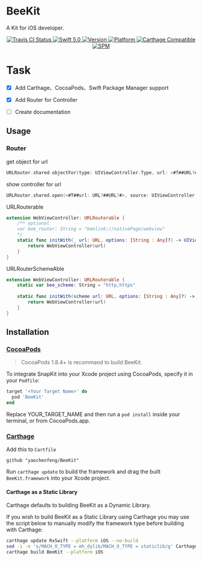 # BeeKit

A Kit for iOS developer.

<p align="center">
   <a href="https://travis-ci.org/yaochenfeng/BeeKit">
      <img src="https://travis-ci.org/yaochenfeng/BeeKit.svg" alt="Travis CI Status">
   </a>
   <a href="https://developer.apple.com/swift/">
      <img src="https://img.shields.io/badge/Swift-5.0-orange.svg?style=flat" alt="Swift 5.0">
   </a>
   <a href="https://cocoapods.org/pods/BeeKit">
      <img src="https://img.shields.io/cocoapods/v/BeeKit.svg?style=flat" alt="Version">
   </a>
   <a href="https://cocoapods.org/pods/BeeKit">
      <img src="https://img.shields.io/cocoapods/p/BeeKit.svg?style=flat" alt="Platform">
   </a>
   <a href="https://github.com/Carthage/Carthage">
      <img src="https://img.shields.io/badge/Carthage-compatible-4BC51D.svg?style=flat" alt="Carthage Compatible">
   </a>
   <a href="https://github.com/apple/swift-package-manager">
      <img src="https://img.shields.io/badge/Swift%20Package%20Manager-compatible-brightgreen.svg" alt="SPM">
   </a>
</p>

Task
====

- [x] Add Carthage、CocoaPods、Swift Package Manager support
- [x] Add Router for Controller
- [ ] Create documentation


## Usage
### Router
get object for url
```swift
URLRouter.shared.objectFor(type: UIViewController.Type, url: <#T##URL?#>)
```
show controller for url
```swift
URLRouter.shared.open(<#T##url: URL?##URL?#>, source: UIViewController.bee.topVisibleViewController(), options: <#T##[String : Any]?#>)
```

URLRouterable
```swift
extension WebViewController: URLRouterable {
    /** optional
    var bee_router: String = "beelink://nativePage/webview"
    */
    static func initWith(_ url: URL, options: [String : Any]?) -> UIViewController? {
        return WebViewController(url)
    }
}
```

URLRouterSchemeAble
```swift
extension WebViewController: URLRouterable {
    static var bee_scheme: String = "http,https"
    
    static func initWith(scheme url: URL, options: [String : Any]?) -> UIViewController? {
        return WebViewController(url)
    }
}
```

## Installation
### [CocoaPods](http://cocoapods.org) 

> CocoaPods 1.8.4+ is recommand to build BeeKit.

To integrate SnapKit into your Xcode project using CocoaPods, specify it in your `Podfile`:

```ruby
target '<Your Target Name>' do
  pod 'BeeKit'
end
```
Replace YOUR_TARGET_NAME and then run a `pod install` inside your terminal, or from CocoaPods.app.

### [Carthage](https://github.com/Carthage/Carthage)

Add this to `Cartfile`

```
github "yaochenfeng/BeeKit"
```

Run `carthage update` to build the framework and drag the built `BeeKit.framework` into your Xcode project.

#### Carthage as a Static Library

Carthage defaults to building BeeKit as a Dynamic Library. 

If you wish to build BeeKit as a Static Library using Carthage you may use the script below to manually modify the framework type before building with Carthage:

```bash
carthage update RxSwift --platform iOS --no-build
sed -i -e 's/MACH_O_TYPE = mh_dylib/MACH_O_TYPE = staticlib/g' Carthage/Checkouts/BeeKit/BeeKit.xcodeproj/project.pbxproj
carthage build BeeKit --platform iOS
```
